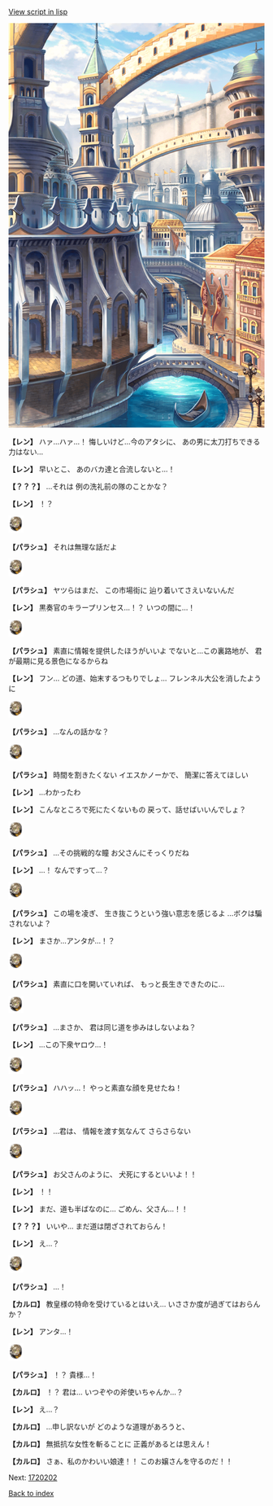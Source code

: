 [View script in lisp](../scripts/1720102.txt)

![006_town2.png](../images/backgrounds/006_town2.png)

**【レン】**
ハァ…ハァ…！
悔しいけど…今のアタシに、
あの男に太刀打ちできる力はない…

**【レン】**
早いとこ、
あのバカ達と合流しないと…！

**【？？？】**
…それは
例の洗礼前の隊のことかな？

**【レン】**
！？

<img src="../images/units/200471.png" alt="200471.png" height="34"/>

**【パラシュ】**
それは無理な話だよ

<img src="../images/units/200471.png" alt="200471.png" height="34"/>

**【パラシュ】**
ヤツらはまだ、
この市場街に
辿り着いてさえいないんだ

**【レン】**
黒奏官のキラープリンセス…！？
いつの間に…！

<img src="../images/units/200471.png" alt="200471.png" height="34"/>

**【パラシュ】**
素直に情報を提供したほうがいいよ
でないと…この裏路地が、
君が最期に見る景色になるからね

**【レン】**
フン…
どの道、始末するつもりでしょ…
フレンネル大公を消したように

<img src="../images/units/200471.png" alt="200471.png" height="34"/>

**【パラシュ】**
…なんの話かな？

<img src="../images/units/200471.png" alt="200471.png" height="34"/>

**【パラシュ】**
時間を割きたくない
イエスかノーかで、
簡潔に答えてほしい

**【レン】**
…わかったわ

**【レン】**
こんなところで死にたくないもの
戻って、話せばいいんでしょ？

<img src="../images/units/200471.png" alt="200471.png" height="34"/>

**【パラシュ】**
…その挑戦的な瞳
お父さんにそっくりだね

**【レン】**
…！
なんですって…？

<img src="../images/units/200471.png" alt="200471.png" height="34"/>

**【パラシュ】**
この場を凌ぎ、
生き抜こうという強い意志を感じるよ
…ボクは騙されないよ？

**【レン】**
まさか…アンタが…！？

<img src="../images/units/200471.png" alt="200471.png" height="34"/>

**【パラシュ】**
素直に口を開いていれば、
もっと長生きできたのに…

<img src="../images/units/200471.png" alt="200471.png" height="34"/>

**【パラシュ】**
…まさか、
君は同じ道を歩みはしないよね？

**【レン】**
…この下衆ヤロウ…！

<img src="../images/units/200471.png" alt="200471.png" height="34"/>

**【パラシュ】**
ハハッ…！
やっと素直な顔を見せたね！

<img src="../images/units/200471.png" alt="200471.png" height="34"/>

**【パラシュ】**
…君は、
情報を渡す気なんて
さらさらない

<img src="../images/units/200471.png" alt="200471.png" height="34"/>

**【パラシュ】**
お父さんのように、
犬死にするといいよ！！

**【レン】**
！！

**【レン】**
まだ、道も半ばなのに…
ごめん、父さん…！！

**【？？？】**
いいや…
まだ道は閉ざされておらん！

**【レン】**
え…？

<img src="../images/units/200471.png" alt="200471.png" height="34"/>

**【パラシュ】**
…！

**【カルロ】**
教皇様の特命を受けているとはいえ…
いささか度が過ぎてはおらんか？

**【レン】**
アンタ…！

<img src="../images/units/200471.png" alt="200471.png" height="34"/>

**【パラシュ】**
！？
貴様…！

**【カルロ】**
！？
君は…
いつぞやの斧使いちゃんか…？

**【レン】**
え…？

**【カルロ】**
…申し訳ないが
どのような道理があろうと、

**【カルロ】**
無抵抗な女性を斬ることに
正義があるとは思えん！

**【カルロ】**
さぁ、私のかわいい娘達！！
このお嬢さんを守るのだ！！

Next: [1720202](1720202.md)

[Back to index](index.md)
